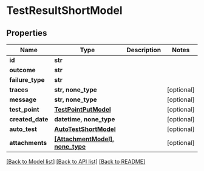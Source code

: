 # TestResultShortModel


## Properties
Name | Type | Description | Notes
------------ | ------------- | ------------- | -------------
**id** | **str** |  | 
**outcome** | **str** |  | 
**failure_type** | **str** |  | 
**traces** | **str, none_type** |  | [optional] 
**message** | **str, none_type** |  | [optional] 
**test_point** | [**TestPointPutModel**](TestPointPutModel.md) |  | [optional] 
**created_date** | **datetime, none_type** |  | [optional] 
**auto_test** | [**AutoTestShortModel**](AutoTestShortModel.md) |  | [optional] 
**attachments** | [**[AttachmentModel], none_type**](AttachmentModel.md) |  | [optional] 

[[Back to Model list]](../README.md#documentation-for-models) [[Back to API list]](../README.md#documentation-for-api-endpoints) [[Back to README]](../README.md)


